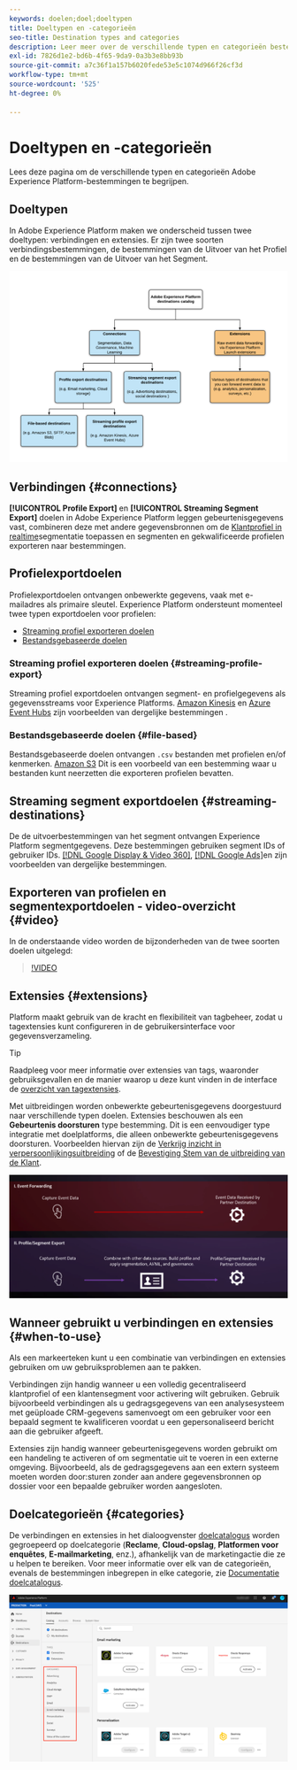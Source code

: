 ```yaml
---
keywords: doelen;doel;doeltypen
title: Doeltypen en -categorieën
seo-title: Destination types and categories
description: Leer meer over de verschillende typen en categorieën bestemmingen in Adobe Experience Platform.
exl-id: 7826d1e2-bd6b-4f65-9da9-0a3b3e8bb93b
source-git-commit: a7c36f1a157b6020fede53e5c1074d966f26cf3d
workflow-type: tm+mt
source-wordcount: '525'
ht-degree: 0%

---
```


# Doeltypen en -categorieën

Lees deze pagina om de verschillende typen en categorieën Adobe Experience Platform-bestemmingen te begrijpen.

## Doeltypen

In Adobe Experience Platform maken we onderscheid tussen twee doeltypen: verbindingen en extensies. Er zijn twee soorten verbindingsbestemmingen, de bestemmingen van de Uitvoer van het Profiel en de bestemmingen van de Uitvoer van het Segment.

![Soorten bestemmingen](./assets/destination-types/types-of-destinations.png)

## Verbindingen {#connections}

**[!UICONTROL Profile Export]** en **[!UICONTROL Streaming Segment Export]** doelen in Adobe Experience Platform leggen gebeurtenisgegevens vast, combineren deze met andere gegevensbronnen om de [Klantprofiel in realtime](../profile/home.md)segmentatie toepassen en segmenten en gekwalificeerde profielen exporteren naar bestemmingen.

## Profielexportdoelen

Profielexportdoelen ontvangen onbewerkte gegevens, vaak met e-mailadres als primaire sleutel. Experience Platform ondersteunt momenteel twee typen exportdoelen voor profielen:

* [Streaming profiel exporteren doelen](#streaming-profile-export)
* [Bestandsgebaseerde doelen](#file-based)

### Streaming profiel exporteren doelen {#streaming-profile-export}

Streaming profiel exportdoelen ontvangen segment- en profielgegevens als gegevensstreams voor Experience Platforms. [Amazon Kinesis](catalog/cloud-storage/amazon-kinesis.md) en [Azure Event Hubs](catalog/cloud-storage/azure-event-hubs.md) zijn voorbeelden van dergelijke bestemmingen .

### Bestandsgebaseerde doelen {#file-based}

Bestandsgebaseerde doelen ontvangen `.csv` bestanden met profielen en/of kenmerken. [Amazon S3](catalog/cloud-storage/amazon-s3.md) Dit is een voorbeeld van een bestemming waar u bestanden kunt neerzetten die exporteren profielen bevatten.

## Streaming segment exportdoelen {#streaming-destinations}

De de uitvoerbestemmingen van het segment ontvangen Experience Platform segmentgegevens. Deze bestemmingen gebruiken segment IDs of gebruiker IDs. [[!DNL Google Display & Video 360]](catalog/advertising/google-dv360.md), [[!DNL Google Ads]](catalog/advertising/google-ads-destination.md)en zijn voorbeelden van dergelijke bestemmingen.

## Exporteren van profielen en segmentexportdoelen - video-overzicht {#video}

In de onderstaande video worden de bijzonderheden van de twee soorten doelen uitgelegd:

>[!VIDEO](https://video.tv.adobe.com/v/29707?quality=12)

## Extensies {#extensions}

Platform maakt gebruik van de kracht en flexibiliteit van tagbeheer, zodat u tagextensies kunt configureren in de gebruikersinterface voor gegevensverzameling.

>[!TIP]
>
>Raadpleeg voor meer informatie over extensies van tags, waaronder gebruiksgevallen en de manier waarop u deze kunt vinden in de interface de [overzicht van tagextensies](./catalog/launch-extensions/overview.md).

Met uitbreidingen worden onbewerkte gebeurtenisgegevens doorgestuurd naar verschillende typen doelen. Extensies beschouwen als een **Gebeurtenis doorsturen** type bestemming. Dit is een eenvoudiger type integratie met doelplatforms, die alleen onbewerkte gebeurtenisgegevens doorsturen. Voorbeelden hiervan zijn de [Verkrijg inzicht in verpersoonlijkingsuitbreiding](./catalog/personalization/gainsight.md) of de [Bevestiging Stem van de uitbreiding van de Klant](./catalog/voice/confirmit-digital-feedback.md).

![Extensies labelen in vergelijking met andere doelen](./assets/common/launch-and-other-destinations.png)

## Wanneer gebruikt u verbindingen en extensies {#when-to-use}

Als een markeerteken kunt u een combinatie van verbindingen en extensies gebruiken om uw gebruiksproblemen aan te pakken.

Verbindingen zijn handig wanneer u een volledig gecentraliseerd klantprofiel of een klantensegment voor activering wilt gebruiken. Gebruik bijvoorbeeld verbindingen als u gedragsgegevens van een analysesysteem met geüploade CRM-gegevens samenvoegt om een gebruiker voor een bepaald segment te kwalificeren voordat u een gepersonaliseerd bericht aan die gebruiker afgeeft.

Extensies zijn handig wanneer gebeurtenisgegevens worden gebruikt om een handeling te activeren of om segmentatie uit te voeren in een externe omgeving. Bijvoorbeeld, als de gedragsgegevens aan een extern systeem moeten worden door:sturen zonder aan andere gegevensbronnen op dossier voor een bepaalde gebruiker worden aangesloten.

## Doelcategorieën {#categories}

De verbindingen en extensies in het dialoogvenster [doelcatalogus](https://platform.adobe.com/destination/catalog) worden gegroepeerd op doelcategorie (**Reclame**, **Cloud-opslag**, **Platformen voor enquêtes**, **E-mailmarketing**, enz.), afhankelijk van de marketingactie die ze u helpen te bereiken. Voor meer informatie over elk van de categorieën, evenals de bestemmingen inbegrepen in elke categorie, zie [Documentatie doelcatalogus](./catalog/overview.md).

![Doelcategorieën](./assets/destination-types/destination-categories-menu.png)
